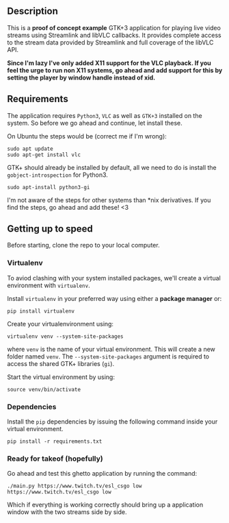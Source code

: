 ## Description
This is a **proof of concept example** GTK+3 application for playing live video streams using Streamlink and libVLC callbacks. It provides complete access to the stream data provided by Streamlink and full coverage of the libVLC API.

**Since I'm lazy I've only added X11 support for the VLC playback. If you feel the urge to run non X11 systems, go ahead and add support for this by setting the player by window handle instead of xid.**

## Requirements
The application requires `Python3`, `VLC` as well as `GTK+3` installed on the system. So before we go ahead and continue, let install these.

On Ubuntu the steps would be (correct me if I'm wrong):
```
sudo apt update
sudo apt-get install vlc
```

GTK+ should already be installed by default, all we need to do is install the `gobject-introspection` for Python3.
```
sudo apt-install python3-gi
```

I'm not aware of the steps for other systems than \*nix derivatives. If you find the steps, go ahead and add these! \<3

## Getting up to speed
Before starting, clone the repo to your local computer.

### Virtualenv
To aviod clashing with your system installed packages, we'll create a virtual environment with `virtualenv`.

Install `virtualenv` in your preferred way using either a **package manager** or:
```
pip install virtualenv
```

Create your virtualenvironment using: 
```
virtualenv venv --system-site-packages
```
where `venv` is the name of your virtual environment. This will create a new folder named `venv`. The `--system-site-packages` argument is required to access the shared GTK+ libraries (`gi`).

Start the virtual environment by using:
```
source venv/bin/activate
```

### Dependencies
Install the `pip` dependencies by issuing the following command inside your virtual environment.
```
pip install -r requirements.txt
```

### Ready for takeof (hopefully)
Go ahead and test this ghetto application by running the command:
```
./main.py https://www.twitch.tv/esl_csgo low https://www.twitch.tv/esl_csgo low
```

Which if everything is working correctly should bring up a application window with the two streams side by side. 

